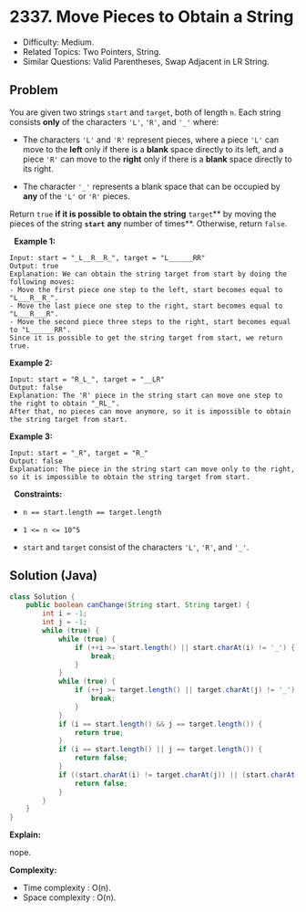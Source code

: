# 2337. Move Pieces to Obtain a String

- Difficulty: Medium.
- Related Topics: Two Pointers, String.
- Similar Questions: Valid Parentheses, Swap Adjacent in LR String.

## Problem

You are given two strings ```start``` and ```target```, both of length ```n```. Each string consists **only** of the characters ```'L'```, ```'R'```, and ```'_'``` where:


	
- The characters ```'L'``` and ```'R'``` represent pieces, where a piece ```'L'``` can move to the **left** only if there is a **blank** space directly to its left, and a piece ```'R'``` can move to the **right** only if there is a **blank** space directly to its right.
	
- The character ```'_'``` represents a blank space that can be occupied by **any** of the ```'L'``` or ```'R'``` pieces.


Return ```true``` **if it is possible to obtain the string** ```target```** by moving the pieces of the string **```start```** **any** number of times**. Otherwise, return ```false```.

 
**Example 1:**

```
Input: start = "_L__R__R_", target = "L______RR"
Output: true
Explanation: We can obtain the string target from start by doing the following moves:
- Move the first piece one step to the left, start becomes equal to "L___R__R_".
- Move the last piece one step to the right, start becomes equal to "L___R___R".
- Move the second piece three steps to the right, start becomes equal to "L______RR".
Since it is possible to get the string target from start, we return true.
```

**Example 2:**

```
Input: start = "R_L_", target = "__LR"
Output: false
Explanation: The 'R' piece in the string start can move one step to the right to obtain "_RL_".
After that, no pieces can move anymore, so it is impossible to obtain the string target from start.
```

**Example 3:**

```
Input: start = "_R", target = "R_"
Output: false
Explanation: The piece in the string start can move only to the right, so it is impossible to obtain the string target from start.
```

 
**Constraints:**


	
- ```n == start.length == target.length```
	
- ```1 <= n <= 10^5```
	
- ```start``` and ```target``` consist of the characters ```'L'```, ```'R'```, and ```'_'```.



## Solution (Java)

```java
class Solution {
    public boolean canChange(String start, String target) {
        int i = -1;
        int j = -1;
        while (true) {
            while (true) {
                if (++i >= start.length() || start.charAt(i) != '_') {
                    break;
                }
            }
            while (true) {
                if (++j >= target.length() || target.charAt(j) != '_') {
                    break;
                }
            }
            if (i == start.length() && j == target.length()) {
                return true;
            }
            if (i == start.length() || j == target.length()) {
                return false;
            }
            if ((start.charAt(i) != target.charAt(j)) || (start.charAt(i) == 'L' ? j > i : i > j)) {
                return false;
            }
        }
    }
}
```

**Explain:**

nope.

**Complexity:**

* Time complexity : O(n).
* Space complexity : O(n).
